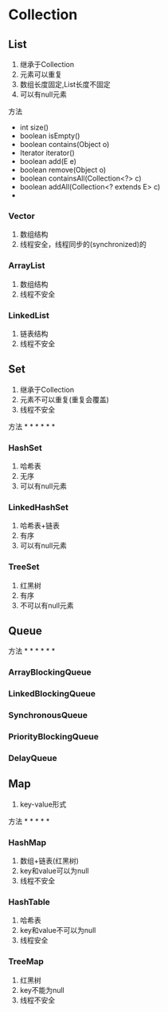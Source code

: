 # Collection

## List

1. 继承于Collection
2. 元素可以重复
3. 数组长度固定,List长度不固定
4. 可以有null元素

方法
* int size()
* boolean isEmpty()
* boolean contains(Object o)
* Iterator<E> iterator()
* boolean add(E e)
* boolean remove(Object o)
* boolean containsAll(Collection<?> c)
* boolean addAll(Collection<? extends E> c)
*

### Vector

1. 数组结构
2. 线程安全，线程同步的(synchronized)的

### ArrayList

1. 数组结构
2. 线程不安全

### LinkedList

1. 链表结构
2. 线程不安全

## Set

1. 继承于Collection
2. 元素不可以重复(重复会覆盖)
3. 线程不安全

方法
* 
* 
* 
* 
* 
* 

### HashSet

1. 哈希表
2. 无序
3. 可以有null元素

### LinkedHashSet

1. 哈希表+链表
2. 有序
3. 可以有null元素

### TreeSet

1. 红黑树
2. 有序
3. 不可以有null元素

## Queue

方法
* 
* 
* 
* 
* 
* 

### ArrayBlockingQueue

### LinkedBlockingQueue

### SynchronousQueue

### PriorityBlockingQueue

### DelayQueue

## Map

1. key-value形式

方法
* 
* 
* 
* 
* 

### HashMap

1. 数组+链表(红黑树)
2. key和value可以为null
3. 线程不安全

### HashTable

1. 哈希表
2. key和value不可以为null
3. 线程安全

### TreeMap

1. 红黑树
2. key不能为null
3. 线程不安全
